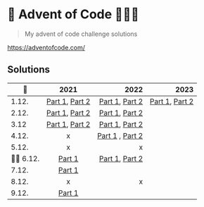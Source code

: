 # 🎄 Advent of Code 👨🏻‍💻
> My advent of code challenge solutions

https://adventofcode.com/

## Solutions
| 📅   |      2021     |  2022 | 2023 |
|----------|:-------------:|------:|------:|
| 1.12. | [Part 1](https://github.com/patrikmasiar/advent-of-code/blob/main/2021/day1/part1.java), [Part 2](https://github.com/patrikmasiar/advent-of-code/blob/main/2021/day1/part2.java)  | [Part 1](https://github.com/patrikmasiar/advent-of-code/blob/main/2022/day1/part1.java), [Part 2](https://github.com/patrikmasiar/advent-of-code/blob/main/2022/day1/part2.java) | [Part 1](https://github.com/patrikmasiar/advent-of-code/blob/main/2023/day1/part1.java), [Part 2](https://github.com/patrikmasiar/advent-of-code/blob/main/2023/day1/part2.java) |
| 2.12. |   [Part 1](https://github.com/patrikmasiar/advent-of-code/blob/main/2021/day2/part1.java),  [Part 2](https://github.com/patrikmasiar/advent-of-code/blob/main/2021/day2/part2.java)   | [Part 1](https://github.com/patrikmasiar/advent-of-code/blob/main/2022/day2/part1.java), [Part 2](https://github.com/patrikmasiar/advent-of-code/blob/main/2022/day2/part2.java)  |
| 3.12 | [Part 1](https://github.com/patrikmasiar/advent-of-code/blob/main/2021/day3/part1.java), [Part 2](https://github.com/patrikmasiar/advent-of-code/blob/main/2021/day3/part2.java)  |  [Part 1](https://github.com/patrikmasiar/advent-of-code/blob/main/2022/day3/part1.java), [Part 2](https://github.com/patrikmasiar/advent-of-code/blob/main/2022/day3/part2.java)  |
| 4.12. | x | [Part 1](https://github.com/patrikmasiar/advent-of-code/blob/main/2022/day4/part1.java) , [Part 2](https://github.com/patrikmasiar/advent-of-code/blob/main/2022/day4/part2.java)|
| 5.12. | x | x |
| 🎅🏼 6.12. | [Part 1](https://github.com/patrikmasiar/advent-of-code/blob/main/2021/day6/part1.java) | [Part 1](https://github.com/patrikmasiar/advent-of-code/blob/main/2022/day6/part1.java), [Part 2](https://github.com/patrikmasiar/advent-of-code/blob/main/2022/day6/part2.java) |
| 7.12. | [Part 1](https://github.com/patrikmasiar/advent-of-code/blob/main/2021/day7/part1.java) || 
| 8.12. | x | x |
| 9.12. | [Part 1](https://github.com/patrikmasiar/advent-of-code/blob/main/2021/day9/part1.java) ||
